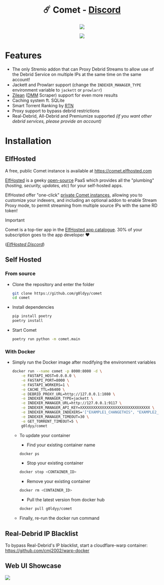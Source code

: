 <h1 align="center" id="title">☄️ Comet - <a href="https://discord.com/invite/funky-penguin-396055506072109067">Discord</a></h1>
<p align="center"><img src="https://socialify.git.ci/g0ldyy/comet/image?description=1&font=Raleway&forks=1&issues=1&language=1&logo=https%3A%2F%2Fi.imgur.com%2FGj0KQwB.png&name=1&owner=1&pattern=Solid&pulls=1&stargazers=1&theme=Dark" /></p>
<p align="center">
  <a href="https://ko-fi.com/E1E7ZVMAD">
    <img src="https://ko-fi.com/img/githubbutton_sm.svg">
  </a>
</p>

# Features

- The only Stremio addon that can Proxy Debrid Streams to allow use of the Debrid Service on multiple IPs at the same time on the same account!
- Jackett and Prowlarr support (change the `INDEXER_MANAGER_TYPE` environment variable to `jackett` or `prowlarr`)
- [Zilean](https://github.com/iPromKnight/zilean) ([DMM](https://hashlists.debridmediamanager.com/) Scraper) support for even more results
- Caching system ft. SQLite
- Smart Torrent Ranking by [RTN](https://github.com/dreulavelle/rank-torrent-name)
- Proxy support to bypass debrid restrictions
- Real-Debrid, All-Debrid and Premiumize supported *(if you want other debrid services, please provide an account)*

# Installation

## ElfHosted

A free, public Comet instance is available at https://comet.elfhosted.com

[ElfHosted](https://elfhosted.com) is a geeky [open-source](https://elfhosted.com/open/) PaaS which provides all the "plumbing" (*hosting, security, updates, etc*) for your self-hosted apps. 

ElfHosted offer "one-click" [private Comet instances](https://elfhosted.com/app/comet/), allowing you to customize your indexers, and including an optional addon to enable Stream Proxy mode, to permit streaming from multiple source IPs with the same RD token!

> [!IMPORTANT]
> Comet is a top-tier app in the [ElfHosted app catalogue](https://elfhosted.com/apps/). 30% of your subscription goes to the app developer :heart:

(*[ElfHosted Discord](https://discord.elfhosted.com)*)

## Self Hosted

### From source
- Clone the repository and enter the folder
    ```sh
    git clone https://github.com/g0ldyy/comet
    cd comet
    ```
- Install dependencies
    ```sh
    pip install poetry
    poetry install
    ````
- Start Comet
    ```sh
    poetry run python -m comet.main
    ````

### With Docker
- Simply run the Docker image after modifying the environment variables
  ```sh
  docker run --name comet -p 8000:8000 -d \
      -e FASTAPI_HOST=0.0.0.0 \
      -e FASTAPI_PORT=8000 \
      -e FASTAPI_WORKERS=1 \
      -e CACHE_TTL=86400 \
      -e DEBRID_PROXY_URL=http://127.0.0.1:1080 \
      -e INDEXER_MANAGER_TYPE=jackett \
      -e INDEXER_MANAGER_URL=http://127.0.0.1:9117 \
      -e INDEXER_MANAGER_API_KEY=XXXXXXXXXXXXXXXXXXXXXXXXXXXXXXXX \
      -e INDEXER_MANAGER_INDEXERS='["EXAMPLE1_CHANGETHIS", "EXAMPLE2_CHANGETHIS"]' \
      -e INDEXER_MANAGER_TIMEOUT=30 \
      -e GET_TORRENT_TIMEOUT=5 \
      g0ldyy/comet
  ```
    - To update your container

        - Find your existing container name
      ```sh
      docker ps
      ```

        - Stop your existing container
      ```sh
      docker stop <CONTAINER_ID>
      ```

        - Remove your existing container
      ```sh
      docker rm <CONTAINER_ID>
      ```

        - Pull the latest version from docker hub
      ```sh
      docker pull g0ldyy/comet
      ```

    - Finally, re-run the docker run command

## Real-Debrid IP Blacklist

To bypass Real-Debrid's IP blacklist, start a cloudflare-warp container: https://github.com/cmj2002/warp-docker

## Web UI Showcase

<img src="https://i.imgur.com/SaD365F.png" />
